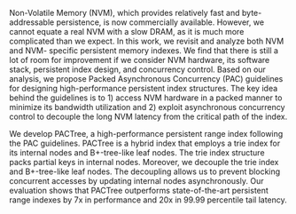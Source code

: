 Non-Volatile Memory (NVM), which provides relatively fast
and byte-addressable persistence, is now commercially
available. However, we cannot equate a real NVM with a slow
DRAM, as it is much more complicated than we expect. In
this work, we revisit and analyze both NVM and NVM-
specific persistent memory indexes. We find that there is
still a lot of room for improvement if we consider NVM hardware,
its software stack, persistent index design, and concurrency
control. Based on our analysis, we propose Packed
Asynchronous Concurrency (PAC) guidelines for designing
high-performance persistent index structures. The key
idea behind the guidelines is to 1) access NVM hardware in
a packed manner to minimize its bandwidth utilization and
2) exploit asynchronous concurrency control to decouple
the long NVM latency from the critical path of the index.

We develop PACTree, a high-performance persistent
range index following the PAC guidelines. PACTree is a
hybrid index that employs a trie index for its internal nodes
and B+-tree-like leaf nodes. The trie index structure packs
partial keys in internal nodes. Moreover, we decouple the trie
index and B+-tree-like leaf nodes. The decoupling allows us
to prevent blocking concurrent accesses by updating internal
nodes asynchronously. Our evaluation shows that PACTree
outperforms state-of-the-art persistent range indexes by 7x
in performance and 20x in 99.99 percentile tail latency.
